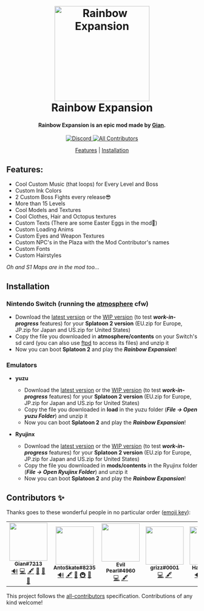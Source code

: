 <h1 align="center">
  <br>
  <a><img src="https://github.com/SplatGian/Rainbow-Expansion-Download/blob/main/img/logo.png" alt="Rainbow Expansion" width="250"></a>
  <br>
  <b>Rainbow Expansion</b>
  <br>
</h1>

<h4 align="center">Rainbow Expansion is an epic mod made by <a href="https://www.youtube.com/channel/UCvrS0vtrdIogrVnvWGuq_5w">Gian</a>.</h4>

<p align="center">
    <a href="https://discord.com/invite/3ZN2HPyHSw">
        <img src="https://img.shields.io/discord/830880503884284025?style=for-the-badge&label=Gian%27s%20Server&logo=discord&logoColor=white"
            alt="Discord">
    </a>
    <!-- ALL-CONTRIBUTORS-BADGE:START - Do not remove or modify this section -->
    <a href="#contributors-">
        <img src="https://img.shields.io/badge/all_contributors-5-blueviolet.svg?style=for-the-badge"
            alt="All Contributors">
    </a>
    <!-- ALL-CONTRIBUTORS-BADGE:END -->
</p>

<p align="center">
  <a href="#features">Features</a> |
  <a href="#installation">Installation</a>
</p>

## Features:
- Cool Custom Music (that loops) for Every Level and Boss
- Custom Ink Colors
- 2 Custom Boss Fights every release😎
- More than 15 Levels
- Cool Models and Textures
- Cool Clothes, Hair and Octopus textures
- Custom Texts (There are some Easter Eggs in the mod👀)
- Custom Loading Anims
- Custom Eyes and Weapon Textures
- Custom NPC's in the Plaza with the Mod Contributor's names
- Custom Fonts
- Custom Hairstyles

*Oh and S1 Maps are in the mod too...*

## Installation
### Nintendo Switch (running the [atmosphere](https://github.com/Atmosphere-NX/Atmosphere) cfw)
- Download the [latest version](https://github.com/SplatGian/Rainbow-Expansion-Download/releases/latest) or the [WIP version](https://github.com/SplatGian/Rainbow-Expansion-Download/releases/tag/wip) (to test ***work-in-progress*** features) for your **Splatoon 2 version** (EU.zip for Europe, JP.zip for Japan and US.zip for United States)
- Copy the file you downloaded in **atmosphere/contents** on your Switch's sd card (you can also use [ftpd](https://github.com/mtheall/ftpd) to access its files) and unzip it
- Now you can boot **Splatoon 2** and play the ***Rainbow Expansion***!

### Emulators
- **yuzu**
  - Download the [latest version](https://github.com/SplatGian/Rainbow-Expansion-Download/releases/latest) or the [WIP version](https://github.com/SplatGian/Rainbow-Expansion-Download/releases/tag/wip) (to test ***work-in-progress*** features) for your **Splatoon 2 version** (EU.zip for Europe, JP.zip for Japan and US.zip for United States)
  - Copy the file you downloaded in **load** in the yuzu folder (***File -> Open yuzu Folder***) and unzip it
  - Now you can boot **Splatoon 2** and play the ***Rainbow Expansion***!

- **Ryujinx**
  - Download the [latest version](https://github.com/SplatGian/Rainbow-Expansion-Download/releases/latest) or the [WIP version](https://github.com/SplatGian/Rainbow-Expansion-Download/releases/tag/wip) (to test ***work-in-progress*** features) for your **Splatoon 2 version** (EU.zip for Europe, JP.zip for Japan and US.zip for United States)
  - Copy the file you downloaded in **mods/contents** in the Ryujinx folder (***File -> Open Ryujinx Folder***) and unzip it
  - Now you can boot **Splatoon 2** and play the ***Rainbow Expansion***!

## Contributors ✨

Thanks goes to these wonderful people in no particular order ([emoji key](https://allcontributors.org/docs/en/emoji-key)):

<!-- ALL-CONTRIBUTORS-LIST:START - Do not remove or modify this section -->
<!-- prettier-ignore-start -->
<!-- markdownlint-disable -->
<table>
  <tr>
    <td align="center"><a href="https://discord.gg/3ZN2HPyHSw"><img src="https://avatars.githubusercontent.com/u/70701405?v=4" width="100px;" alt=""/><br /><sub><b>Gian#7213</b></sub></a><br /><a href="#audio-SplatGian" title="Audio">🔊</a> <a href="https://github.com/SplatGian/Rainbow-Expansion-Download/commits?author=SplatGian" title="Code">💻</a> <a href="#content-SplatGian" title="Content">🖋</a> <a href="https://github.com/SplatGian/Rainbow-Expansion-Download/commits?author=SplatGian" title="Documentation">📖</a> <a href="#ideas-SplatGian" title="Ideas, Planning, & Feedback">🤔</a> <a href="#maintenance-SplatGian" title="Maintenance">🚧</a></td>
    <td align="center"><a href="https://github.com/AntoSkate"><img src="https://avatars.githubusercontent.com/u/36473846?v=4" width="100px;" alt=""/><br /><sub><b>AntoSkate#8235</b></sub></a><br /><a href="#audio-AntoSkate" title="Audio">🔊</a> <a href="#content-AntoSkate" title="Content">🖋</a> <a href="https://github.com/SplatGian/Rainbow-Expansion-Download/commits?author=AntoSkate" title="Documentation">📖</a> <a href="#infra-AntoSkate" title="Infrastructure (Hosting, Build-Tools, etc)">🚇</a> <a href="#maintenance-AntoSkate" title="Maintenance">🚧</a></td>
    <td align="center"><img src="https://cdn.discordapp.com/avatars/845599069283024928/0eba0f8f38f4bf9373438e4ab2498d73.png?size=4096" width="100px;" alt=""/><br /><sub><b>Evil Pearl#4960</b></sub></a><br /><a href="https://github.com/SplatGian/Rainbow-Expansion-Download/commits?author=SplatGian" title="Code">💻</a> <a href="#content-SplatGian" title="Content">🖋</a></td>
    <td align="center"><a href="https://github.com/mr-grizz-ly"><img src="https://avatars.githubusercontent.com/u/93011379?v=4" width="100px;" alt=""/><br /><sub><b>grizz#0001</b></sub></a><br /><a href="https://github.com/SplatGian/Rainbow-Expansion-Download/commits?author=mr-grizz-ly" title="Code">💻</a> <a href="#content-mr-grizz-ly" title="Content">🖋</a></td>
    <td align="center"><a href="https://github.com/TudouHack"><img src="https://avatars.githubusercontent.com/u/39432598?v=4" width="100px;" alt=""/><br /><sub><b>Haxxie#8888</b></sub></a><br /><a href="#audio-TudouHack" title="Audio">🔊</a> <a href="https://github.com/SplatGian/Rainbow-Expansion-Download/commits?author=TudouHack" title="Code">💻</a> <a href="#content-TudouHack" title="Content">🖋</a> <a href="#ideas-TudouHack" title="Ideas, Planning, & Feedback">🤔</a></td>
  </tr>
</table>

<!-- markdownlint-restore -->
<!-- prettier-ignore-end -->

<!-- ALL-CONTRIBUTORS-LIST:END -->

This project follows the [all-contributors](https://github.com/all-contributors/all-contributors) specification. Contributions of any kind welcome!
